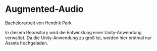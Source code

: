 # Augmented-Audio
Bachelorarbeit von Hendrik Park

In diesem Repository wird die Entwicklung einer Unity-Anwendung verwaltet. 
Da die Unity-Anwendung zu groß ist, werden hier erstmal nur Assets hochgeladen.
